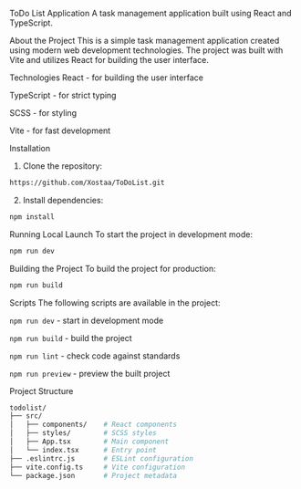 ToDo List Application
A task management application built using React and TypeScript.

About the Project
This is a simple task management application created using modern web development technologies. The project was built with Vite and utilizes React for building the user interface.

Technologies
React - for building the user interface

TypeScript - for strict typing

SCSS - for styling

Vite - for fast development

Installation
1. Clone the repository:
```bash
https://github.com/Xostaa/ToDoList.git
```
2. Install dependencies:
```bash
npm install
```
Running
Local Launch
To start the project in development mode:
```bash
npm run dev
```
Building the Project
To build the project for production:
```bash
npm run build
```
Scripts
The following scripts are available in the project:

```npm run dev``` - start in development mode

```npm run build``` - build the project

```npm run lint``` - check code against standards

```npm run preview``` - preview the built project

Project Structure
```bash
todolist/
├── src/
│   ├── components/    # React components
│   ├── styles/        # SCSS styles
│   ├── App.tsx        # Main component
│   └── index.tsx      # Entry point
├── .eslintrc.js       # ESLint configuration
├── vite.config.ts     # Vite configuration
└── package.json       # Project metadata
```


